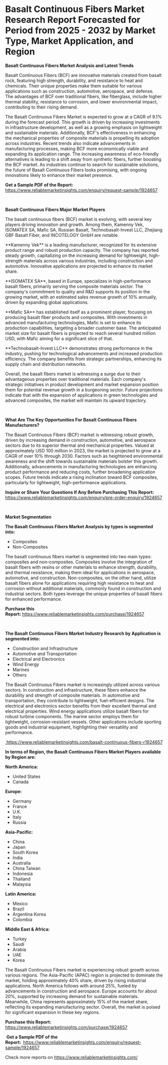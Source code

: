 <p><h1>Basalt Continuous Fibers Market Research Report Forecasted for Period from 2025 -  2032 by Market Type, Market Application, and Region</h1></p><p><strong>Basalt Continuous Fibers Market Analysis and Latest Trends</strong></p>
<p><p>Basalt Continuous Fibers (BCF) are innovative materials created from basalt rock, featuring high strength, durability, and resistance to heat and chemicals. Their unique properties make them suitable for various applications such as construction, automotive, aerospace, and defense. The advantages of BCF over traditional fibers, like fiberglass, include higher thermal stability, resistance to corrosion, and lower environmental impact, contributing to their rising demand.</p><p>The Basalt Continuous Fibers Market is expected to grow at a CAGR of 9.1% during the forecast period. This growth is driven by increasing investments in infrastructure development, as well as a growing emphasis on lightweight and sustainable materials. Additionally, BCF's effectiveness in enhancing the mechanical properties of composite materials is propelling its adoption across industries. Recent trends also indicate advancements in manufacturing processes, making BCF more economically viable and expanding its application range. The increasing awareness of eco-friendly alternatives is leading to a shift away from synthetic fibers, further boosting the BCF market. As industries continue to search for sustainable solutions, the future of Basalt Continuous Fibers looks promising, with ongoing innovations likely to enhance their market presence.</p></p>
<p><strong>Get a Sample PDF of the Report:&nbsp;</strong> <a href="https://www.reliablemarketinsights.com/enquiry/request-sample/1924657?utm_campaign=2199&utm_medium=2&utm_source=Github&utm_content=ia&utm_term=28032025&utm_id=basalt-continuous-fibers">https://www.reliablemarketinsights.com/enquiry/request-sample/1924657</a></p>
<p>&nbsp;</p>
<p><strong>Basalt Continuous Fibers Major Market Players</strong></p>
<p><p>The basalt continuous fibers (BCF) market is evolving, with several key players driving innovation and growth. Among them, Kamenny Vek, ISOMATEX SA, Mafic SA, Russian Basalt, Technobasalt-Invest LLC, Zhejiang GBF Basalt Fiber, and INCOTELOGY GmbH are notable.</p><p>**Kamenny Vek** is a leading manufacturer, recognized for its extensive product range and robust production capacity. The company has reported steady growth, capitalizing on the increasing demand for lightweight, high-strength materials across various industries, including construction and automotive. Innovative applications are projected to enhance its market share.</p><p>**ISOMATEX SA**, based in Europe, specializes in high-performance basalt fibers, primarily serving the composite materials sector. The company's commitment to quality and R&D supports its position in the growing market, with an estimated sales revenue growth of 10% annually, driven by expanding global applications.</p><p>**Mafic SA** has established itself as a prominent player, focusing on producing basalt fiber products and composites. With investments in advanced manufacturing technologies, Mafic is set to enhance its production capabilities, targeting a broader customer base. The anticipated market size for basalt fibers is projected to reach several hundred million USD, with Mafic aiming for a significant slice of that.</p><p>**Technobasalt-Invest LLC** demonstrates strong performance in the industry, pushing for technological advancements and increased production efficiency. The company benefits from strategic partnerships, enhancing its supply chain and distribution networks.</p><p>Overall, the basalt fibers market is witnessing a surge due to their advantageous properties over traditional materials. Each company's strategic initiatives in product development and market expansion position them for potential revenue growth in a burgeoning sector. Future projections indicate that with the expansion of applications in green technologies and advanced composites, the market will maintain its upward trajectory.</p></p>
<p>&nbsp;</p>
<p><strong>What Are The Key Opportunities For Basalt Continuous Fibers Manufacturers?</strong></p>
<p><p>The Basalt Continuous Fibers (BCF) market is witnessing robust growth, driven by increasing demand in construction, automotive, and aerospace sectors due to its superior thermal and mechanical properties. Valued at approximately USD 100 million in 2023, the market is projected to grow at a CAGR of over 10% through 2030. Factors such as heightened environmental awareness and the shift towards sustainable materials bolster this growth. Additionally, advancements in manufacturing technologies are enhancing product performance and reducing costs, further broadening application scopes. Future trends indicate a rising inclination toward BCF composites, particularly for lightweight, high-performance applications.</p></p>
<p><strong>Inquire or Share Your Questions If Any Before Purchasing This Report:</strong> <a href="https://www.reliablemarketinsights.com/enquiry/pre-order-enquiry/1924657?utm_campaign=2199&utm_medium=2&utm_source=Github&utm_content=ia&utm_term=28032025&utm_id=basalt-continuous-fibers">https://www.reliablemarketinsights.com/enquiry/pre-order-enquiry/1924657</a></p>
<p>&nbsp;</p>
<p><strong>Market Segmentation</strong></p>
<p><strong>The Basalt Continuous Fibers Market Analysis by types is segmented into:</strong></p>
<p><ul><li>Composites</li><li>Non-Composites</li></ul></p>
<p><p>The basalt continuous fibers market is segmented into two main types: composites and non-composites. Composites involve the integration of basalt fibers with resins or other materials to enhance strength, durability, and thermal resistance, making them ideal for applications in aerospace, automotive, and construction. Non-composites, on the other hand, utilize basalt fibers alone for applications requiring high resistance to heat and corrosion without additional materials, commonly found in construction and industrial sectors. Both types leverage the unique properties of basalt fibers for enhanced performance.</p></p>
<p><strong>Purchase this Report:&nbsp;</strong><a href="https://www.reliablemarketinsights.com/purchase/1924657?utm_campaign=2199&utm_medium=2&utm_source=Github&utm_content=ia&utm_term=28032025&utm_id=basalt-continuous-fibers">https://www.reliablemarketinsights.com/purchase/1924657</a></p>
<p>&nbsp;</p>
<p><strong>The Basalt Continuous Fibers Market Industry Research by Application is segmented into:</strong></p>
<p><ul><li>Construction and Infrastructure</li><li>Automotive and Transportation</li><li>Electrical and Electronics</li><li>Wind Energy</li><li>Marines</li><li>Others</li></ul></p>
<p><p>The Basalt Continuous Fibers market is increasingly utilized across various sectors. In construction and infrastructure, these fibers enhance the durability and strength of composite materials. In automotive and transportation, they contribute to lightweight, fuel-efficient designs. The electrical and electronics sector benefits from their excellent thermal and electrical properties. Wind energy applications utilize basalt fibers for robust turbine components. The marine sector employs them for lightweight, corrosion-resistant vessels. Other applications include sporting goods and industrial equipment, highlighting their versatility and performance.</p></p>
<p><a href="https://www.reliablemarketinsights.com/basalt-continuous-fibers-r1924657?utm_campaign=2199&utm_medium=2&utm_source=Github&utm_content=ia&utm_term=28032025&utm_id=basalt-continuous-fibers">&nbsp;https://www.reliablemarketinsights.com/basalt-continuous-fibers-r1924657</a></p>
<p><strong>In terms of Region, the Basalt Continuous Fibers Market Players available by Region are:</strong></p>
<p>
    <p> <strong> North America: </strong>
        <ul>
            <li>United States</li>
            <li>Canada</li>
        </ul>
        </p> 
    <p> <strong> Europe: </strong>
        <ul>
            <li>Germany</li>
            <li>France</li>
            <li>U.K.</li>
            <li>Italy</li>
            <li>Russia</li>
        </ul>
        </p> 
    <p> <strong> Asia-Pacific: </strong>
        <ul>
            <li>China</li>
            <li>Japan</li>
            <li>South Korea</li>
            <li>India</li>
            <li>Australia</li>
            <li>China Taiwan</li>
            <li>Indonesia</li>
            <li>Thailand</li>
            <li>Malaysia</li>
        </ul>
        </p> 
    <p> <strong> Latin America: </strong>
        <ul>
            <li>Mexico</li>
            <li>Brazil</li>
            <li>Argentina Korea</li>
            <li>Colombia</li>
        </ul>
        </p> 
    <p> <strong> Middle East & Africa: </strong>
        <ul>
            <li>Turkey</li>
            <li>Saudi</li>
            <li>Arabia</li>
            <li>UAE</li>
            <li>Korea</li>
        </ul>
    </p>
    </p>
<p><p>The Basalt Continuous Fibers market is experiencing robust growth across various regions. The Asia-Pacific (APAC) region is projected to dominate the market, holding approximately 40% share, driven by rising industrial applications. North America follows with around 25%, fueled by advancements in construction and aerospace. Europe accounts for about 20%, supported by increasing demand for sustainable materials. Meanwhile, China represents approximately 15% of the market share, reflecting its expanding manufacturing sector. Overall, the market is poised for significant expansion in these key regions.</p></p>
<p><strong>Purchase this Report: </strong><a href="https://www.reliablemarketinsights.com/purchase/1924657?utm_campaign=2199&utm_medium=2&utm_source=Github&utm_content=ia&utm_term=28032025&utm_id=basalt-continuous-fibers">https://www.reliablemarketinsights.com/purchase/1924657</a></p>
<p>&nbsp;<strong>Get a Sample PDF of the Report:&nbsp;&nbsp;</strong><a href="https://www.reliablemarketinsights.com/enquiry/request-sample/1924657?utm_campaign=2199&utm_medium=2&utm_source=Github&utm_content=ia&utm_term=28032025&utm_id=basalt-continuous-fibers">https://www.reliablemarketinsights.com/enquiry/request-sample/1924657</a></p>
<p><strong></strong></p>
<p>Check more reports on <a href="https://www.reliablemarketinsights.com/?utm_campaign=2199&utm_medium=2&utm_source=Github&utm_content=ia&utm_term=28032025&utm_id=basalt-continuous-fibers">https://www.reliablemarketinsights.com/</a></p>